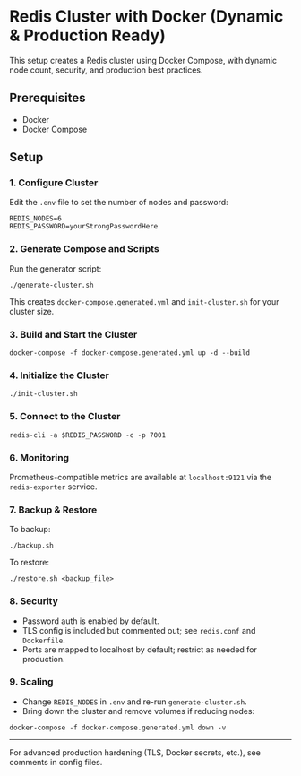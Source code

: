 # Redis Cluster with Docker (Dynamic & Production Ready)

This setup creates a Redis cluster using Docker Compose, with dynamic node count, security, and production best practices.

## Prerequisites
- Docker
- Docker Compose

## Setup

### 1. Configure Cluster

Edit the `.env` file to set the number of nodes and password:

```
REDIS_NODES=6
REDIS_PASSWORD=yourStrongPasswordHere
```

### 2. Generate Compose and Scripts

Run the generator script:

```
./generate-cluster.sh
```

This creates `docker-compose.generated.yml` and `init-cluster.sh` for your cluster size.

### 3. Build and Start the Cluster

```
docker-compose -f docker-compose.generated.yml up -d --build
```

### 4. Initialize the Cluster

```
./init-cluster.sh
```

### 5. Connect to the Cluster

```
redis-cli -a $REDIS_PASSWORD -c -p 7001
```

### 6. Monitoring

Prometheus-compatible metrics are available at `localhost:9121` via the `redis-exporter` service.

### 7. Backup & Restore

To backup:
```
./backup.sh
```
To restore:
```
./restore.sh <backup_file>
```

### 8. Security
- Password auth is enabled by default.
- TLS config is included but commented out; see `redis.conf` and `Dockerfile`.
- Ports are mapped to localhost by default; restrict as needed for production.

### 9. Scaling
- Change `REDIS_NODES` in `.env` and re-run `generate-cluster.sh`.
- Bring down the cluster and remove volumes if reducing nodes:
```
docker-compose -f docker-compose.generated.yml down -v
```

---

For advanced production hardening (TLS, Docker secrets, etc.), see comments in config files.
